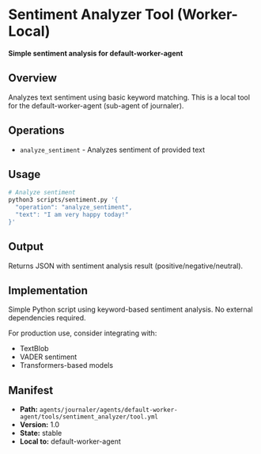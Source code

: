 # Sentiment Analyzer Tool (Worker-Local)

**Simple sentiment analysis for default-worker-agent**

## Overview

Analyzes text sentiment using basic keyword matching. This is a local tool for the default-worker-agent (sub-agent of journaler).

## Operations

- `analyze_sentiment` - Analyzes sentiment of provided text

## Usage

```bash
# Analyze sentiment
python3 scripts/sentiment.py '{
  "operation": "analyze_sentiment",
  "text": "I am very happy today!"
}'
```

## Output

Returns JSON with sentiment analysis result (positive/negative/neutral).

## Implementation

Simple Python script using keyword-based sentiment analysis. No external dependencies required.

For production use, consider integrating with:
- TextBlob
- VADER sentiment
- Transformers-based models

## Manifest

- **Path:** `agents/journaler/agents/default-worker-agent/tools/sentiment_analyzer/tool.yml`
- **Version:** 1.0
- **State:** stable
- **Local to:** default-worker-agent
